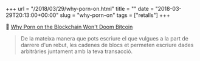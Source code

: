 +++
url = "/2018/03/29/why-porn-on.html"
title = ""
date = "2018-03-29T20:13:00+00:00"
slug = "why-porn-on"
tags = ["retalls"]
+++

📎 [Why Porn on the Blockchain Won't Doom Bitcoin](https://www.wired.com/story/why-porn-on-the-blockchain-wont-doom-bitcoin/)

> De la mateixa manera que pots escriure el que vulgues a la part de darrere d'un rebut, les cadenes de blocs et permeten escriure dades arbitràries juntament amb la teva transacció.

